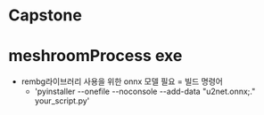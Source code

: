 # Capstone


# meshroomProcess exe
- rembg라이브러리 사용을 위한 onnx 모델 필요
= 빌드 명령어
    - 'pyinstaller --onefile --noconsole --add-data "u2net.onnx;." your_script.py'